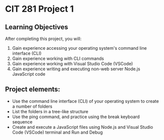 # CIT 281 Project 1

<h2>Learning Objectives</h2>
After completing this project, you will:
<ol>
  <li>Gain experience accessing your operating system's command line interface (CLI)</li>
  <li>Gain experience working with CLI commands</li>
  <li>Gain experience working with Visual Studio Code (VSCode)</li>
  <li>Gain experience writing and executing non-web server Node.js JavaScript code</li>
</ol>


<h2>Project elements:</h2>
<ul>
  <li>Use the command line interface (CLI) of your operating system to create a number of folders</li>
  <li>List the folders in a tree-like structure</li>
  <li>Use the ping command, and practice using the break keyboard sequence</li>
<li>Create and execute a JavaScript files using Node.js and Visual Studio Code (VSCode) terminal and Run and Debug</li>
</ul>

